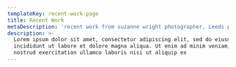 ```yaml
---
templateKey: recent-work-page
title: Recent Work
metaDescription: 'recent work from suzanne wright photographer, Leeds photographer'
description: >-
  Lorem ipsum dolor sit amet, consectetur adipiscing elit, sed do eiusmod tempor
  incididunt ut labore et dolore magna aliqua. Ut enim ad minim veniam, quis
  nostrud exercitation ullamco laboris nisi ut aliquip ex
---
```


